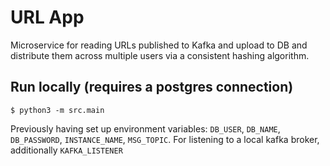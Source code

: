 # URL App

Microservice for reading URLs published to Kafka and upload to DB and distribute them across multiple users via a
consistent hashing algorithm.

## Run locally (requires a postgres connection)

```shell
$ python3 -m src.main
```

Previously having set up environment variables: `DB_USER`, `DB_NAME`, `DB_PASSWORD`, `INSTANCE_NAME`, `MSG_TOPIC`. For
listening to a local kafka broker, additionally `KAFKA_LISTENER`

